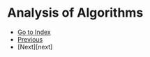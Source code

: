 # Analysis of Algorithms

- [Go to Index](index)
- [Previous][previous]
- [Next][next]

[index]: ../../Index.md
<!-- [next]:  -->
[previous]: ../Introduction.md